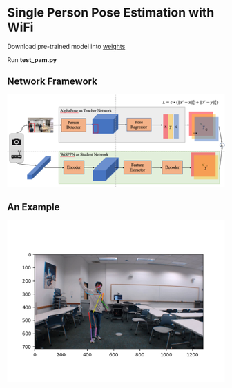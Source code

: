 # Single Person Pose Estimation with WiFi

Download pre-trained model into [weights](https://drive.google.com/file/d/1VuEew_u5Nt49FVSwfNjQfVGOKazEVnVE/view?usp=sharing)

Run **test_pam.py**

## Network Framework

![](figs/network.png)

## An Example
![](figs/example.png)
